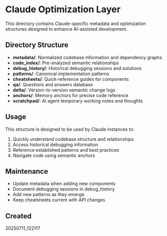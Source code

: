 # Claude Optimization Layer

This directory contains Claude-specific metadata and optimization structures designed to enhance AI-assisted development.

## Directory Structure

- **metadata/**: Normalized codebase information and dependency graphs
- **code_index/**: Pre-analyzed semantic relationships
- **debug_history/**: Historical debugging sessions and solutions
- **patterns/**: Canonical implementation patterns
- **cheatsheets/**: Quick-reference guides for components
- **qa/**: Questions and answers database
- **delta/**: Version-to-version semantic change logs
- **anchors/**: Memory anchors for precise code reference
- **scratchpad/**: AI agent temporary working notes and thoughts

## Usage

This structure is designed to be used by Claude instances to:
1. Quickly understand codebase structure and relationships
2. Access historical debugging information
3. Reference established patterns and best practices
4. Navigate code using semantic anchors

## Maintenance

- Update metadata when adding new components
- Document debugging sessions in debug_history
- Add new patterns as they emerge
- Keep cheatsheets current with API changes

## Created
20250711_122117
